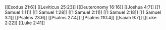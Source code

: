 [[Exodus 21:6]]
[[Leviticus 25:23]]
[[Deuteronomy 16:16]]
[[Joshua 4:7]]
[[1 Samuel 1:11]]
[[1 Samuel 1:28]]
[[1 Samuel 2:11]]
[[1 Samuel 2:18]]
[[1 Samuel 3:1]]
[[Psalms 23:6]]
[[Psalms 27:4]]
[[Psalms 110:4]]
[[Isaiah 9:7]]
[[Luke 2:22]]
[[Luke 2:41]]
